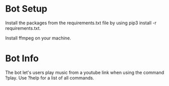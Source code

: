# Bot Setup
Install the packages from the requirements.txt file by using pip3 install -r requirements.txt.

Install ffmpeg on your machine.

# Bot Info
The bot let's users play music from a youtube link when using the command ?play. Use ?help for a list of all commands.
